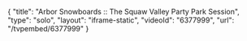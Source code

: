 {
    "title": "Arbor Snowboards :: The Squaw Valley Party Park Session",
    "type": "solo",
    "layout": "iframe-static",
    "videoId": "6377999",
    "url": "\/tvpembed\/6377999"
}
